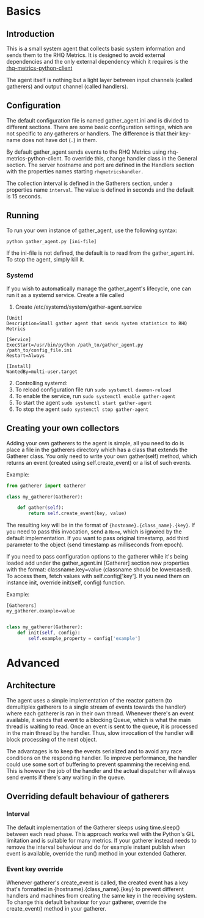 # Basics

## Introduction

This is a small system agent that collects basic system information and sends them to the RHQ Metrics. It is designed to avoid external dependencies and the only external dependency which it requires is the [rhq-metrics-python-client](https://github.com/burmanm/rhq-metrics-python-client)

The agent itself is nothing but a light layer between input channels (called gatherers) and output channel (called handlers).

## Configuration

The default configuration file is named gather_agent.ini and is divided to different sections. There are some basic configuration settings, which are not specific to any gatherers or handlers. The difference is that their key-name does not have dot (``.``) in them.

By default gather_agent sends events to the RHQ Metrics using rhq-metrics-python-client. To override this, change handler class in the General section. The server hostname and port are defined in the Handlers section with the properties names starting ``rhqmetricshandler.``

The collection interval is defined in the Gatherers section, under a properties name ``interval``. The value is defined in seconds and the default is 15 seconds.

## Running

To run your own instance of gather_agent, use the following syntax:

```
python gather_agent.py [ini-file]
```

If the ini-file is not defined, the default is to read from the gather_agent.ini. To stop the agent, simply kill it.

### Systemd

If you wish to automatically manage the gather_agent's lifecycle, one can run it as a systemd service. Create a file called 

1. Create /etc/systemd/system/gather-agent.service
```
[Unit]
Description=Small gather agent that sends system statistics to RHQ Metrics

[Service]
ExecStart=/usr/bin/python /path_to/gather_agent.py /path_to/config_file.ini
Restart=Always

[Install]
WantedBy=multi-user.target
```
2. Controlling systemd:
  1. To reload configuration file run ``sudo systemctl daemon-reload``
  2. To enable the service, run ``sudo systemctl enable gather-agent``
  3. To start the agent ``sudo systemctl start gather-agent``
  4. To stop the agent ``sudo systemctl stop gather-agent``

## Creating your own collectors

Adding your own gatherers to the agent is simple, all you need to do is place a file in the gatherers directory which has a class that extends the Gatherer class. You only need to write your own gather(self) method, which returns an event (created using self.create_event) or a list of such events.

Example:
```python
from gatherer import Gatherer

class my_gatherer(Gatherer):

    def gather(self):
        return self.create_event(key, value)
```

The resulting key will be in the format of ``{hostname}.{class_name}.{key}``. If you need to pass this invocation, send a ``None``, which is ignored by the default implementation. If you want to pass original timestamp, add third parameter to the object (send timestamp as milliseconds from epoch).

If you need to pass configuration options to the gatherer while it's being loaded add under the gather_agent.ini [Gatherer] section new properties with the format: classname.key=value (classname should be lowercased). To access them, fetch values with self.config['key']. If you need them on instance init, override init(self, config) function.

Example:
```
[Gatherers]
my_gatherer.example=value
```

```python

class my_gatherer(Gatherer):
    def init(self, config):
        self.example_property = config['example']
```

# Advanced

## Architecture

The agent uses a simple implementation of the reactor pattern (to demultiplex gatherers to a single stream of events towards the handler) where each gatherer is ran in their own thread. Whenever there's an event available, it sends that event to a blocking Queue, which is what the main thread is waiting to read. Once an event is sent to the queue, it is processed in the main thread by the handler. Thus, slow invocation of the handler will block processing of the next object.

The advantages is to keep the events serialized and to avoid any race conditions on the responding handler. To improve performance, the handler could use some sort of buffering to prevent spamming the receiving end. This is however the job of the handler and the actual dispatcher will always send events if there's any waiting in the queue.

## Overriding default behaviour of gatherers

### Interval

The default implementation of the Gatherer sleeps using time.sleep() between each read phase. This approach works well with the Python's GIL limitation and is suitable for many metrics. If your gatherer instead needs to remove the interval behaviour and do for example instant publish when event is available, override the run() method in your extended Gatherer.

### Event key override

Whenever gatherer's create_event is called, the created event has a key that's formatted in {hostname}.{class_name}.{key} to prevent different handlers and machines from creating the same key in the receiving system. To change this default behaviour for your gatherer, override the create_event() method in your gatherer.
